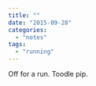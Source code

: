 ```yaml
---
title: ""
date: "2015-09-28"
categories: 
  - "notes"
tags: 
  - "running"
---
```


Off for a run. Toodle pip.
